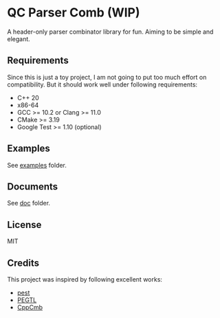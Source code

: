 # QC Parser Comb (WIP)

A header-only parser combinator library for fun. Aiming to be simple and elegant.

## Requirements

Since this is just a toy project, I am not going to put too much effort on compatibility. But it should work well under following requirements:

- C++ 20
- x86-64
- GCC >= 10.2 or Clang >= 11.0
- CMake >= 3.19
- Google Test >= 1.10 (optional)

## Examples

See [examples](/examples) folder.

## Documents

See [doc](/doc) folder.

## License

MIT

## Credits

This project was inspired by following excellent works:

- [pest](https://github.com/pest-parser/pest)
- [PEGTL](https://github.com/taocpp/PEGTL)
- [CppCmb](https://github.com/LPeter1997/CppCmb)
